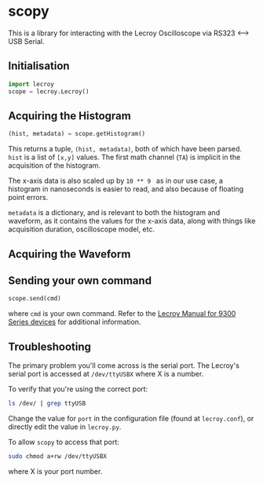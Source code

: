 # scopy

This is a library for interacting with the Lecroy Oscilloscope via RS323 <--> USB Serial.

## Initialisation
```python
import lecroy
scope = lecroy.Lecroy()
```

## Acquiring the Histogram

```python
(hist, metadata) = scope.getHistogram()
```

This returns a tuple, ```(hist, metadata)```, both of which have been parsed. ```hist``` is a list of ```[x,y]``` values. The first math channel (```TA```) is implicit in the acquisition of the histogram.

The x-axis data is also scaled up by ```10 ** 9 ``` as in our use case, a histogram in nanoseconds is easier to read, and also because of floating point errors.

```metadata``` is a dictionary, and is relevant to both the histogram and waveform, as it contains the values for the x-axis data, along with things like acquisition duration, oscilloscope model, etc. 

## Acquiring the Waveform

## Sending your own command

```python
scope.send(cmd)
```
where ```cmd``` is your own command. Refer to the [Lecroy Manual for 9300 Series devices](http://cdn.teledynelecroy.com/files/manuals/9300-rcm_reva.pdf) for additional information.

## Troubleshooting
The primary problem you'll come across is the serial port. The Lecroy's serial port is accessed at ```/dev/ttyUSBX``` where X is a number.

To verify that you're using the correct port:
```bash
ls /dev/ | grep ttyUSB
```
Change the value for ```port``` in the configuration file (found at ```lecroy.conf```), or directly edit the value in ```lecroy.py```.

To allow ```scopy``` to access that port:
```bash
sudo chmod a+rw /dev/ttyUSBX
```
where X is your port number.
